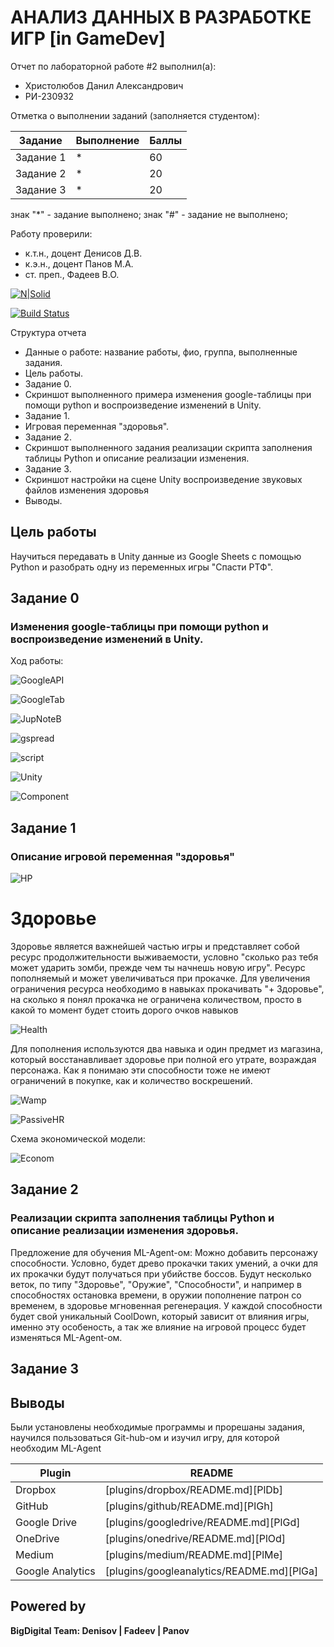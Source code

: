 # АНАЛИЗ ДАННЫХ В РАЗРАБОТКЕ ИГР [in GameDev]
Отчет по лабораторной работе #2 выполнил(а):
- Христолюбов Данил Александрович
- РИ-230932

Отметка о выполнении заданий (заполняется студентом):

| Задание | Выполнение | Баллы |
| ------ | ------ | ------ |
| Задание 1 | * | 60 |
| Задание 2 | * | 20 |
| Задание 3 | * | 20 |

знак "*" - задание выполнено; знак "#" - задание не выполнено;

Работу проверили:
- к.т.н., доцент Денисов Д.В.
- к.э.н., доцент Панов М.А.
- ст. преп., Фадеев В.О.

[![N|Solid](https://cldup.com/dTxpPi9lDf.thumb.png)](https://nodesource.com/products/nsolid)

[![Build Status](https://travis-ci.org/joemccann/dillinger.svg?branch=master)](https://travis-ci.org/joemccann/dillinger)

Структура отчета

- Данные о работе: название работы, фио, группа, выполненные задания.
- Цель работы.
- Задание 0.
- Скриншот выполненного примера изменения google-таблицы при помощи python и воспроизведение изменений в Unity.
- Задание 1.
- Игровая переменная "здоровья".
- Задание 2.
- Скриншот выполненного задания реализации скрипта заполнения таблицы Python и описание реализации изменения.
- Задание 3.
- Скриншот настройки на сцене Unity воспроизведение звуковых файлов изменения здоровья
- Выводы.

## Цель работы
Научиться передавать в Unity данные из Google Sheets с помощью Python и разобрать одну из переменных игры "Спасти РТФ".

## Задание 0
### Изменения google-таблицы при помощи python и воспроизведение изменений в Unity.
Ход работы:

![GoogleAPI](https://github.com/splitxd/bigDigital/blob/main/HW2/GoogleAPI.png)

![GoogleTab](https://github.com/splitxd/bigDigital/blob/main/HW2/GoogleTab.png)

![JupNoteB](https://github.com/splitxd/bigDigital/blob/main/HW2/py.png)

![gspread](https://github.com/splitxd/bigDigital/blob/main/HW2/gspread.png)

![script](https://github.com/splitxd/bigDigital/blob/main/HW2/script.png)

![Unity](https://github.com/splitxd/bigDigital/blob/main/HW2/Unity.png)

![Component](https://github.com/splitxd/bigDigital/blob/main/HW2/Component.png)


## Задание 1
### Описание игровой переменная "здоровья"

![HP](https://github.com/splitxd/bigDigital/blob/main/HW2/HP.png)

# Здоровье
Здоровье является важнейшей частью игры и представляет собой ресурс продолжительности выживаемости, условно "сколько раз тебя
может ударить зомби, прежде чем ты начнешь новую игру". Ресурс пополняемый и может увеличиваться при прокачке. 
Для увеличения ограничения ресурса необходимо в навыках прокачивать "+ Здоровье", на сколько я понял прокачка не ограничена
 количеством, просто в какой то момент будет стоить дорого очков навыков
 
![Health](https://github.com/splitxd/bigDigital/blob/main/HW2/Health.png)

Для пополнения используются два навыка и один предмет из магазина, который восстанавливает здоровье при полной его утрате, возраждая персонажа.
Как я понимаю эти способности тоже не имеют ограничений в покупке, как и количество воскрешений.

![Wamp](https://github.com/splitxd/bigDigital/blob/main/HW2/Wamp.png)

![PassiveHR](https://github.com/splitxd/bigDigital/blob/main/HW2/PassiveHR.png)

Схема экономической модели:

![Econom](https://github.com/splitxd/bigDigital/blob/main/HW2/Economics.png)

## Задание 2
###  Реализации скрипта заполнения таблицы Python и описание реализации изменения здоровья.

Предложение для обучения ML-Agent-ом: Можно добавить персонажу способности.
Условно, будет древо прокачки таких умений, а очки для их прокачки будут получаться при убийстве боссов.
Будут несколько веток, по типу "Здоровье", "Оружие", "Способности", и например в способностях остановка времени, в оружии 
пополнение патрон со временем, в здоровье мгновенная регенерация.
У каждой способности будет свой уникальный CoolDown, который зависит от влияния игры, именно эту особеность, а так же 
влияние на игровой процесс будет изменяться ML-Agent-ом.
## Задание 3
### 
## Выводы

Были установлены необходимые программы и прорешаны задания, научился пользоваться Git-hub-ом и изучил игру, для которой необходим ML-Agent

| Plugin | README |
| ------ | ------ |
| Dropbox | [plugins/dropbox/README.md][PlDb] |
| GitHub | [plugins/github/README.md][PlGh] |
| Google Drive | [plugins/googledrive/README.md][PlGd] |
| OneDrive | [plugins/onedrive/README.md][PlOd] |
| Medium | [plugins/medium/README.md][PlMe] |
| Google Analytics | [plugins/googleanalytics/README.md][PlGa] |

## Powered by

**BigDigital Team: Denisov | Fadeev | Panov**
